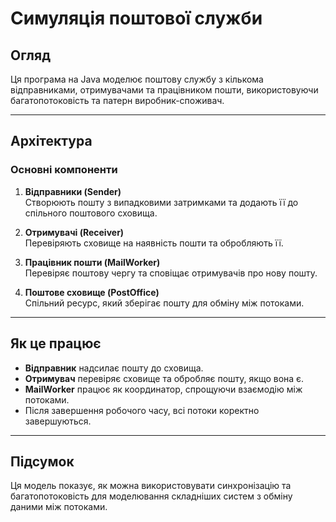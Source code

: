 # Симуляція поштової служби

## Огляд
Ця програма на Java моделює поштову службу з кількома відправниками, отримувачами та працівником пошти, використовуючи багатопотоковість та патерн виробник-споживач.

---

## Архітектура

### Основні компоненти
1. **Відправники (Sender)**  
   Створюють пошту з випадковими затримками та додають її до спільного поштового сховища.

2. **Отримувачі (Receiver)**  
   Перевіряють сховище на наявність пошти та обробляють її.

3. **Працівник пошти (MailWorker)**  
   Перевіряє поштову чергу та сповіщає отримувачів про нову пошту.

4. **Поштове сховище (PostOffice)**  
   Спільний ресурс, який зберігає пошту для обміну між потоками.

---

## Як це працює
- **Відправник** надсилає пошту до сховища.
- **Отримувач** перевіряє сховище та обробляє пошту, якщо вона є.
- **MailWorker** працює як координатор, спрощуючи взаємодію між потоками.
- Після завершення робочого часу, всі потоки коректно завершуються.

---

## Підсумок
Ця модель показує, як можна використовувати синхронізацію та багатопотоковість для моделювання складніших систем з обміну даними між потоками.
